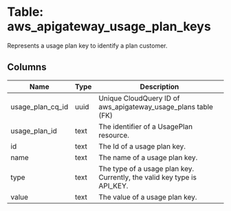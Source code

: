 
# Table: aws_apigateway_usage_plan_keys
Represents a usage plan key to identify a plan customer.
## Columns
| Name        | Type           | Description  |
| ------------- | ------------- | -----  |
|usage_plan_cq_id|uuid|Unique CloudQuery ID of aws_apigateway_usage_plans table (FK)|
|usage_plan_id|text|The identifier of a UsagePlan resource.|
|id|text|The Id of a usage plan key.|
|name|text|The name of a usage plan key.|
|type|text|The type of a usage plan key. Currently, the valid key type is API_KEY.|
|value|text|The value of a usage plan key.|
